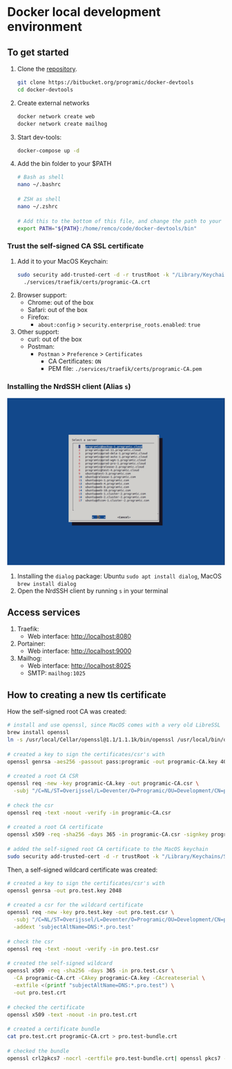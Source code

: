 # Docker local development environment

## To get started
1. Clone the [repository](https://bitbucket.org/programic/docker-devtools).
   ```bash
   git clone https://bitbucket.org/programic/docker-devtools
   cd docker-devtools
   ```
3. Create external networks
   ```bash
   docker network create web
   docker network create mailhog
   ```
3. Start dev-tools:
   ```bash
   docker-compose up -d
   ```
4. Add the bin folder to your $PATH
   ```bash
   # Bash as shell
   nano ~/.bashrc 
   
   # ZSH as shell
   nano ~/.zshrc
   
   # Add this to the bottom of this file, and change the path to your docker-devtools folder
   export PATH="${PATH}:/home/remco/code/docker-devtools/bin"
   ```

### Trust the self-signed CA SSL certificate
1. Add it to your MacOS Keychain:
   ```bash
   sudo security add-trusted-cert -d -r trustRoot -k "/Library/Keychains/System.keychain" \
     ./services/traefik/certs/programic-CA.crt
   ```
2. Browser support:
   * Chrome: out of the box
   * Safari: out of the box
   * Firefox:
      * `about:config` > `security.enterprise_roots.enabled`: `true`
3. Other support:
   * curl: out of the box
   * Postman:
     * `Postman` > `Preference` > `Certificates`
       * CA Certificates: `ON`
       * PEM file: `./services/traefik/certs/programic-CA.pem`

### Installing the NrdSSH client (Alias `s`)
![NrdSSH client screenshot](readme-assets/nrdssh-client.png)

1. Installing the `dialog` package: Ubuntu `sudo apt install dialog`, MacOS `brew install dialog`
2. Open the NrdSSH client by running `s` in your terminal

## Access services
1. Traefik:
   - Web interface: [http://localhost:8080](http://localhost:8080)
2. Portainer: 
   - Web interface: [http://localhost:9000](http://localhost:9000)
3. Mailhog: 
   - Web interface: [http://localhost:8025](http://localhost:8025)
   - SMTP: `mailhog:1025`
    
## How to creating a new tls certificate
How the self-signed root CA was created:

```bash
# install and use openssl, since MacOS comes with a very old LibreSSL
brew install openssl
ln -s /usr/local/Cellar/openssl@1.1/1.1.1k/bin/openssl /usr/local/bin/openssl

# created a key to sign the certificates/csr's with
openssl genrsa -aes256 -passout pass:programic -out programic-CA.key 4096

# created a root CA CSR
openssl req -new -key programic-CA.key -out programic-CA.csr \
  -subj "/C=NL/ST=Overijssel/L=Deventer/O=Programic/OU=Development/CN=programic.com/emailAddress=development@programic.com"

# check the csr
openssl req -text -noout -verify -in programic-CA.csr

# created a root CA certificate
openssl x509 -req -sha256 -days 365 -in programic-CA.csr -signkey programic-CA.key -out programic-CA.crt

# added the self-signed root CA certificate to the MacOS keychain 
sudo security add-trusted-cert -d -r trustRoot -k "/Library/Keychains/System.keychain" ./programic-CA.crt
```

Then, a self-signed wildcard certificate was created:

```bash
# created a key to sign the certificates/csr's with
openssl genrsa -out pro.test.key 2048

# created a csr for the wildcard certificate
openssl req -new -key pro.test.key -out pro.test.csr \
  -subj "/C=NL/ST=Overijssel/L=Deventer/O=Programic/OU=Development/CN=pro.test/emailAddress=development@programic.com" \
  -addext 'subjectAltName=DNS:*.pro.test'

# check the csr
openssl req -text -noout -verify -in pro.test.csr

# created the self-signed wildcard
openssl x509 -req -sha256 -days 365 -in pro.test.csr \
  -CA programic-CA.crt -CAkey programic-CA.key -CAcreateserial \
  -extfile <(printf "subjectAltName=DNS:*.pro.test") \
  -out pro.test.crt

# checked the certificate
openssl x509 -text -noout -in pro.test.crt

# created a certificate bundle
cat pro.test.crt programic-CA.crt > pro.test-bundle.crt

# checked the bundle
openssl crl2pkcs7 -nocrl -certfile pro.test-bundle.crt| openssl pkcs7 -print_certs -noout
```
